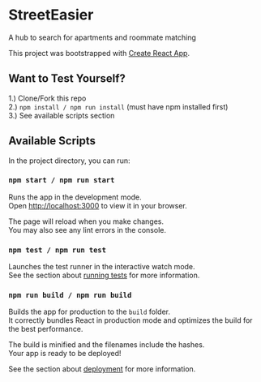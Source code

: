 # StreetEasier

A hub to search for apartments and roommate matching

This project was bootstrapped with [Create React App](https://github.com/facebook/create-react-app).

## Want to Test Yourself?
1.) Clone/Fork this repo<br>
2.) `npm install / npm run install` (must have npm installed first) <br>
3.) See available scripts section 

## Available Scripts

In the project directory, you can run:

### `npm start / npm run start`

Runs the app in the development mode.\
Open [http://localhost:3000](http://localhost:3000) to view it in your browser.

The page will reload when you make changes.\
You may also see any lint errors in the console.

### `npm test / npm run test`

Launches the test runner in the interactive watch mode.\
See the section about [running tests](https://facebook.github.io/create-react-app/docs/running-tests) for more information.

### `npm run build / npm run build`

Builds the app for production to the `build` folder.\
It correctly bundles React in production mode and optimizes the build for the best performance.

The build is minified and the filenames include the hashes.\
Your app is ready to be deployed!

See the section about [deployment](https://facebook.github.io/create-react-app/docs/deployment) for more information.
